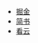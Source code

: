  - [掘金](https://juejin.im/post/5a687c84f265da3e27455820)
 - [简书](https://www.jianshu.com/p/7a2a578e3abb)
 - [看云](https://www.kancloud.cn/cris/note/512932)